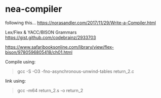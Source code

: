 # nea-compiler

following this...
https://norasandler.com/2017/11/29/Write-a-Compiler.html

Lex/Flex & YACC/BISON Grammars https://gist.github.com/codebrainz/2933703

https://www.safaribooksonline.com/library/view/flex-bison/9780596805418/ch01.html

Compile using:

> gcc -S -O3 -fno-asynchronous-unwind-tables return_2.c

link using:

> gcc -m64 return_2.s -o return_2